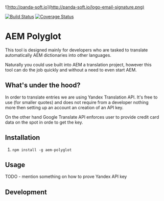 ![http://panda-soft.io](http://panda-soft.io/logo-email-signature.png)

[![Build Status](https://travis-ci.org/zietas/aem-polyglot.svg?branch=master)](https://travis-ci.org/zietas/aem-polyglot) 
[![Coverage Status](https://coveralls.io/repos/github/zietas/aem-polyglot/badge.svg?branch=master)](https://coveralls.io/github/zietas/aem-polyglot?branch=master)

# AEM Polyglot

This tool is designed mainly for developers who are tasked to translate automatically AEM dictionaries into other languages. 

Naturally you could use built into AEM a translation project, however this tool can do the job quickly and without a need to even start AEM. 

## What's under the hood?

In order to translate entries we are using Yandex Translation API. It's free to use (for smaller quotes) and does not require from a developer nothing more then setting up an account an creation of an API key. 

On the other hand Google Translate API enforces user to provide credit card data on the spot in orde to get the key.   

## Installation

1. `npm install -g aem-polyglot`



## Usage

TODO - mention something on how to prove Yandex API key

## Development


